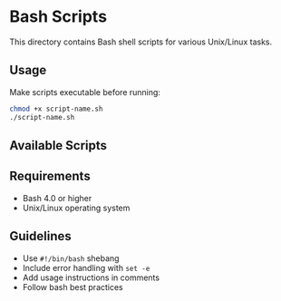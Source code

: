 # Bash Scripts

This directory contains Bash shell scripts for various Unix/Linux tasks.

## Usage

Make scripts executable before running:
```bash
chmod +x script-name.sh
./script-name.sh
```

## Available Scripts

<!-- Add your bash scripts here with descriptions -->

## Requirements

- Bash 4.0 or higher
- Unix/Linux operating system

## Guidelines

- Use `#!/bin/bash` shebang
- Include error handling with `set -e`
- Add usage instructions in comments
- Follow bash best practices
